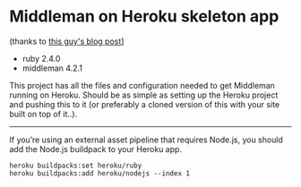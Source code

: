 # Middleman on Heroku skeleton app

(thanks to [this guy's blog post](https://www.randomerrata.com/articles/2017/middleman-on-heroku/)]

- ruby 2.4.0
- middleman 4.2.1

This project has all the files and configuration needed to get Middleman running on Heroku. Should be as simple as setting up the Heroku project and pushing this to it (or preferably a cloned version of this with your site built on top of it..).

---

If you’re using an external asset pipeline that requires Node.js, you should add the Node.js buildpack to your Heroku app.

```
heroku buildpacks:set heroku/ruby
heroku buildpacks:add heroku/nodejs --index 1
```
